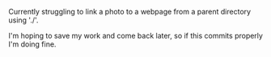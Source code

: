 Currently struggling to link a photo to a webpage from a parent directory using './'.

I'm hoping to save my work and come back later, so if this commits properly I'm doing fine.